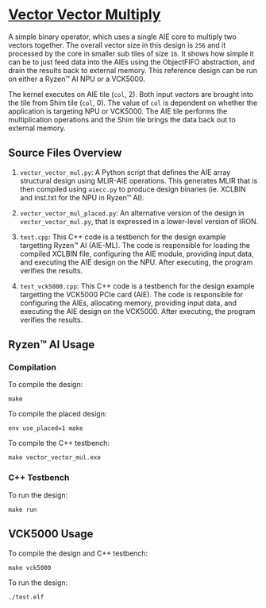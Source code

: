 <!---//===- README.md --------------------------*- Markdown -*-===//
//
// This file is licensed under the Apache License v2.0 with LLVM Exceptions.
// See https://llvm.org/LICENSE.txt for license information.
// SPDX-License-Identifier: Apache-2.0 WITH LLVM-exception
//
// Copyright (C) 2022, Advanced Micro Devices, Inc.
// 
//===----------------------------------------------------------------------===//-->

# <ins>Vector Vector Multiply</ins>

A simple binary operator, which uses a single AIE core to multiply two vectors together.  The overall vector size in this design is `256` and it processed by the core in smaller sub tiles of size `16`.  It shows how simple it can be to just feed data into the AIEs using the ObjectFIFO abstraction, and drain the results back to external memory.  This reference design can be run on either a Ryzen™ AI NPU or a VCK5000. 

The kernel executes on AIE tile (`col`, 2). Both input vectors are brought into the tile from Shim tile (`col`, 0). The value of `col` is dependent on whether the application is targeting NPU or VCK5000. The AIE tile performs the multiplication operations and the Shim tile brings the data back out to external memory.

## Source Files Overview

1. `vector_vector_mul.py`: A Python script that defines the AIE array structural design using MLIR-AIE operations. This generates MLIR that is then compiled using `aiecc.py` to produce design binaries (ie. XCLBIN and inst.txt for the NPU in Ryzen™ AI). 

1. `vector_vector_mul_placed.py`: An alternative version of the design in `vector_vector_mul.py`, that is expressed in a lower-level version of IRON.

1. `test.cpp`: This C++ code is a testbench for the design example targetting Ryzen™ AI (AIE-ML). The code is responsible for loading the compiled XCLBIN file, configuring the AIE module, providing input data, and executing the AIE design on the NPU. After executing, the program verifies the results.

1. `test_vck5000.cpp`: This C++ code is a testbench for the design example targetting the VCK5000 PCIe card (AIE). The code is responsible for configuring the AIEs, allocating memory, providing input data, and executing the AIE design on the VCK5000. After executing, the program verifies the results.

## Ryzen™ AI Usage

### Compilation

To compile the design:
```shell
make
```

To compile the placed design:
```shell
env use_placed=1 make
```

To compile the C++ testbench:
```shell
make vector_vector_mul.exe
```

### C++ Testbench

To run the design:

```shell
make run
```

## VCK5000 Usage

To compile the design and C++ testbench:

```shell
make vck5000
```

To run the design:

```shell
./test.elf
```

